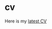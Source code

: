 # cv
Here is my [latest CV](https://raw.githubusercontent.com/vesellov/cv/main/CV_Veselin_Penev.pdf)
